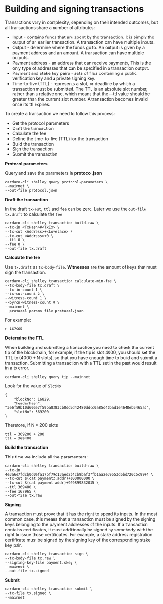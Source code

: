 # Building and signing transactions

Transactions vary in complexity, depending on their intended outcomes, but all transactions share a number of attributes:

* Input - contains funds that are spent by the transaction. It is simply the output of an earlier transaction. A transaction can have multiple inputs.
* Output - determine where the funds go to. An output is given by a payment address and an amount. A transaction can have multiple outputs.
* Payment address - an address that can receive payments, This is the only type of addresses that can be specified in a transaction output.
* Payment and stake key pairs - sets of files containing a public verification key and a private signing key.
* Time-to-live (TTL) - represents a slot, or deadline by which a transaction must be submitted. The TTL is an absolute slot number, rather than a relative one, which means that the --ttl value should be greater than the current slot number. A transaction becomes invalid once its ttl expires.

To create a transaction we need to follow this process:

* Get the protocol parameters
* Draft the transaction
* Calculate the fee
* Define the time-to-live (TTL) for the transaction
* Build the transaction
* Sign the transaction
* Submit the transaction

**Protocol parameters**

Query and save the parameters in **protocol.json**

    cardano-cli shelley query protocol-parameters \
    --mainnet \
    --out-file protocol.json

**Draft the transaction**

In the draft `tx-out`, `ttl` and `fee` can be zero. Later we use the `out-file` `tx.draft` to calculate the `fee`

    cardano-cli shelley transaction build-raw \
    --tx-in <TxHash>#<TxIx> \
    --tx-out <Address>+<Lovelace> \
    --tx-out <Address>+0 \
    --ttl 0 \
    --fee 0 \
    --out-file tx.draft

**Calculate the fee**

Use `tx.draft` as `tx-body-file`. **Witnesses** are the amount of keys that must sign the transaction.   

    cardano-cli shelley transaction calculate-min-fee \
    --tx-body-file tx.draft \
    --tx-in-count 1 \
    --tx-out-count 2 \
    --witness-count 1 \
    --byron-witness-count 0 \
    --mainnet \
    --protocol-params-file protocol.json

For example:

    > 167965

**Determine the TTL**

When building and submitting a transaction you need to check the current tip of the blockchain, for example, if the tip is slot 4000, you should set the TTL to (4000 + N slots), so that you have enough time to build and submit a transaction. Submitting a transaction with a TTL set in the past would result in a tx error.

    cardano-cli shelley query tip --mainnet

Look for the value of `SlotNo`

    {
        "blockNo": 16829,
        "headerHash": "3e6f59b10d605e7f59ba8383cb0ddcd42480ddcc0a85d41bad1e4648eb5465ad",
        "slotNo": 369200
    }

Therefore, if N = 200 slots

    ttl = 369200 + 200
    ttl = 369400
    
**Build the transaction**

This time we include all the paramenters:

    cardano-cli shelley transaction build-raw \
    --tx-in 4e3a6e7fdcb0d0efa17bf79c13aed2b4cb9baf37fb1aa2e39553d5bd720c5c99#4 \
    --tx-out $(cat payment2.addr)+100000000 \
    --tx-out $(cat payment.addr)+999899832035 \
    --ttl 369400 \
    --fee 167965 \
    --out-file tx.raw

**Signing**

A transaction must prove that it has the right to spend its inputs. In the most common case, this means that a transaction must be signed by the signing keys belonging to the payment addresses of the inputs. If a transaction contains certificates, it must additionally be signed by somebody with the right to issue those certificates. For example, a stake address registration certificate must be signed by the signing key of the corresponding stake key pair.

    cardano-cli shelley transaction sign \
    --tx-body-file tx.raw \
    --signing-key-file payment.skey \
    --mainnet \
    --out-file tx.signed

**Submit**

    cardano-cli shelley transaction submit \
    --tx-file tx.signed \
    --mainnet
